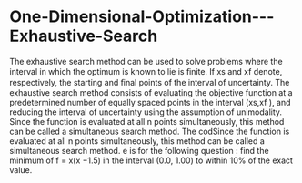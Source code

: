 # One-Dimensional-Optimization---Exhaustive-Search
The exhaustive search method can be used to solve problems where the interval in which the optimum is known to lie is ﬁnite. If xs and xf denote, respectively, the starting and ﬁnal points of the interval of uncertainty. The exhaustive search method consists of evaluating the objective function at a predetermined number of equally spaced points in the interval (xs,xf ), and reducing the interval of uncertainty using the assumption of unimodality.  Since the function is evaluated at all n points simultaneously, this method can be called a simultaneous search method. The codSince the function is evaluated at all n points simultaneously, this method can be called a simultaneous search method. e is for the following question : find the minimum of f = x(x −1.5) in the interval (0.0, 1.00) to within 10% of the exact value.
